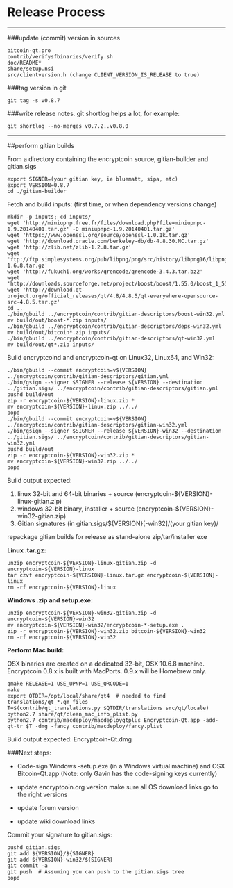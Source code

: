 Release Process
====================

* * *

###update (commit) version in sources


	bitcoin-qt.pro
	contrib/verifysfbinaries/verify.sh
	doc/README*
	share/setup.nsi
	src/clientversion.h (change CLIENT_VERSION_IS_RELEASE to true)

###tag version in git

	git tag -s v0.8.7

###write release notes. git shortlog helps a lot, for example:

	git shortlog --no-merges v0.7.2..v0.8.0

* * *

##perform gitian builds

 From a directory containing the encryptcoin source, gitian-builder and gitian.sigs
  
	export SIGNER=(your gitian key, ie bluematt, sipa, etc)
	export VERSION=0.8.7
	cd ./gitian-builder

 Fetch and build inputs: (first time, or when dependency versions change)

	mkdir -p inputs; cd inputs/
	wget 'http://miniupnp.free.fr/files/download.php?file=miniupnpc-1.9.20140401.tar.gz' -O miniupnpc-1.9.20140401.tar.gz'
	wget 'https://www.openssl.org/source/openssl-1.0.1k.tar.gz'
	wget 'http://download.oracle.com/berkeley-db/db-4.8.30.NC.tar.gz'
	wget 'http://zlib.net/zlib-1.2.8.tar.gz'
	wget 'ftp://ftp.simplesystems.org/pub/libpng/png/src/history/libpng16/libpng-1.6.8.tar.gz'
	wget 'http://fukuchi.org/works/qrencode/qrencode-3.4.3.tar.bz2'
	wget 'http://downloads.sourceforge.net/project/boost/boost/1.55.0/boost_1_55_0.tar.bz2'
	wget 'http://download.qt-project.org/official_releases/qt/4.8/4.8.5/qt-everywhere-opensource-src-4.8.5.tar.gz'
	cd ..
	./bin/gbuild ../encryptcoin/contrib/gitian-descriptors/boost-win32.yml
	mv build/out/boost-*.zip inputs/
	./bin/gbuild ../encryptcoin/contrib/gitian-descriptors/deps-win32.yml
	mv build/out/bitcoin*.zip inputs/
	./bin/gbuild ../encryptcoin/contrib/gitian-descriptors/qt-win32.yml
	mv build/out/qt*.zip inputs/

 Build encryptcoind and encryptcoin-qt on Linux32, Linux64, and Win32:
  
	./bin/gbuild --commit encryptcoin=v${VERSION} ../encryptcoin/contrib/gitian-descriptors/gitian.yml
	./bin/gsign --signer $SIGNER --release ${VERSION} --destination ../gitian.sigs/ ../encryptcoin/contrib/gitian-descriptors/gitian.yml
	pushd build/out
	zip -r encryptcoin-${VERSION}-linux.zip *
	mv encryptcoin-${VERSION}-linux.zip ../../
	popd
	./bin/gbuild --commit encryptcoin=v${VERSION} ../encryptcoin/contrib/gitian-descriptors/gitian-win32.yml
	./bin/gsign --signer $SIGNER --release ${VERSION}-win32 --destination ../gitian.sigs/ ../encryptcoin/contrib/gitian-descriptors/gitian-win32.yml
	pushd build/out
	zip -r encryptcoin-${VERSION}-win32.zip *
	mv encryptcoin-${VERSION}-win32.zip ../../
	popd

  Build output expected:

  1. linux 32-bit and 64-bit binaries + source (encryptcoin-${VERSION}-linux-gitian.zip)
  2. windows 32-bit binary, installer + source (encryptcoin-${VERSION}-win32-gitian.zip)
  3. Gitian signatures (in gitian.sigs/${VERSION}[-win32]/(your gitian key)/

repackage gitian builds for release as stand-alone zip/tar/installer exe

**Linux .tar.gz:**

	unzip encryptcoin-${VERSION}-linux-gitian.zip -d encryptcoin-${VERSION}-linux
	tar czvf encryptcoin-${VERSION}-linux.tar.gz encryptcoin-${VERSION}-linux
	rm -rf encryptcoin-${VERSION}-linux

**Windows .zip and setup.exe:**

	unzip encryptcoin-${VERSION}-win32-gitian.zip -d encryptcoin-${VERSION}-win32
	mv encryptcoin-${VERSION}-win32/encryptcoin-*-setup.exe .
	zip -r encryptcoin-${VERSION}-win32.zip bitcoin-${VERSION}-win32
	rm -rf encryptcoin-${VERSION}-win32

**Perform Mac build:**

  OSX binaries are created on a dedicated 32-bit, OSX 10.6.8 machine.
  Encryptcoin 0.8.x is built with MacPorts.  0.9.x will be Homebrew only.

	qmake RELEASE=1 USE_UPNP=1 USE_QRCODE=1
	make
	export QTDIR=/opt/local/share/qt4  # needed to find translations/qt_*.qm files
	T=$(contrib/qt_translations.py $QTDIR/translations src/qt/locale)
	python2.7 share/qt/clean_mac_info_plist.py
	python2.7 contrib/macdeploy/macdeployqtplus Encryptcoin-Qt.app -add-qt-tr $T -dmg -fancy contrib/macdeploy/fancy.plist

 Build output expected: Encryptcoin-Qt.dmg

###Next steps:

* Code-sign Windows -setup.exe (in a Windows virtual machine) and
  OSX Bitcoin-Qt.app (Note: only Gavin has the code-signing keys currently)

* update encryptcoin.org version
  make sure all OS download links go to the right versions

* update forum version

* update wiki download links

Commit your signature to gitian.sigs:

	pushd gitian.sigs
	git add ${VERSION}/${SIGNER}
	git add ${VERSION}-win32/${SIGNER}
	git commit -a
	git push  # Assuming you can push to the gitian.sigs tree
	popd

